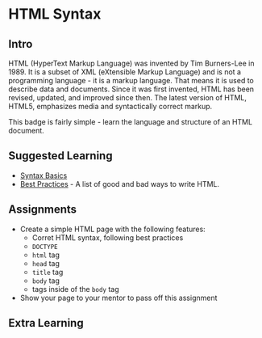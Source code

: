 # HTML Syntax

## Intro

HTML (HyperText Markup Language) was invented by Tim Burners-Lee in 1989. It is a subset of XML (eXtensible Markup Language) and is not a programming language - it is a markup language. That means it is used to describe data and documents. Since it was first invented, HTML has been revised, updated, and improved since then. The latest version of HTML, HTML5, emphasizes media and syntactically correct markup.

This badge is fairly simple - learn the language and structure of an HTML document.

## Suggested Learning

- [Syntax Basics](http://marksheet.io/html-syntax.html)
- [Best Practices](https://www.w3schools.com/html/html5_syntax.asp) - A list of good and bad ways to write HTML.

## Assignments

- Create a simple HTML page with the following features:
  - Corret HTML syntax, following best practices
  - `DOCTYPE`
  - `html` tag
  - `head` tag
  - `title` tag
  - `body` tag
  - tags inside of the `body` tag
- Show your page to your mentor to pass off this assignment

## Extra Learning


